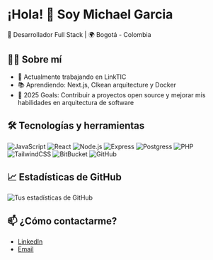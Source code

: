 # ¡Hola! 👋 Soy Michael Garcia  
🚀 Desarrollador Full Stack | 🌍 Bogotá - Colombia  

## 👨‍💻 Sobre mí
- 💼 Actualmente trabajando en LinkTIC
- 📚 Aprendiendo: Next.js, Clkean arquitecture y Docker
- 🎯 2025 Goals: Contribuir a proyectos open source y mejorar mis habilidades en arquitectura de software

## 🛠️ Tecnologías y herramientas
![JavaScript](https://img.shields.io/badge/-JavaScript-F7DF1E?style=flat-square&logo=javascript&logoColor=black)
![React](https://img.shields.io/badge/-React-61DAFB?style=flat-square&logo=react&logoColor=black)
![Node.js](https://img.shields.io/badge/-Node.js-339933?style=flat-square&logo=node.js&logoColor=white)
![Express](https://img.shields.io/badge/-Express-000000?style=flat-square&logo=express&logoColor=white)
![Postgress](https://img.shields.io/badge/-PostgressSQL-4479A1?style=flat-square&logo=Postgress&logoColor=white)
![PHP](https://img.shields.io/badge/-PHP-E34F26?style=flat-square&logo=php&logoColor=white)
![TailwindCSS](https://img.shields.io/badge/-TailwindCSS-1572B6?style=flat-square&logo=tailwindcss)
![BitBucket](https://img.shields.io/badge/-BitBucket-F05032?style=flat-square&logo=bitbucket&logoColor=white)
![GitHub](https://img.shields.io/badge/-GitHub-181717?style=flat-square&logo=github)

## 📈 Estadísticas de GitHub
![Tus estadísticas de GitHub](https://github-readme-stats.vercel.app/api?username=michaelgarciast&show_icons=true&theme=radical)

## 📫 ¿Cómo contactarme?
- [LinkedIn](https://www.linkedin.com/in/michaelgarcia-dev)
- [Email](mailto:michaelgarciast88@gmail.com)
